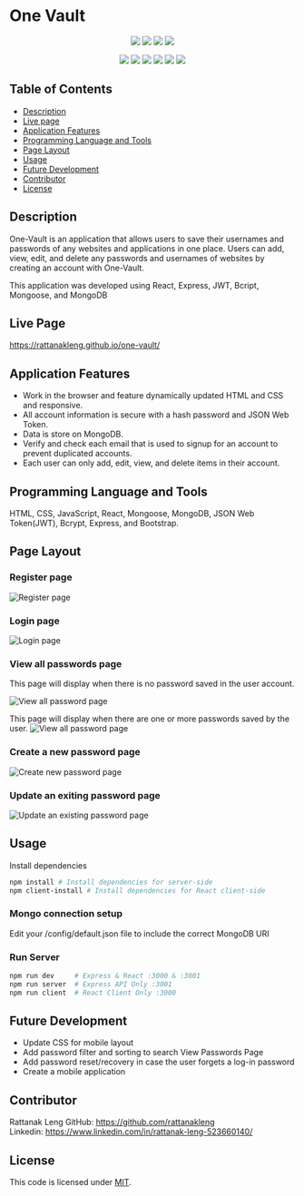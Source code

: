 # One Vault

<p align="center">
    <img src="https://img.shields.io/github/repo-size/rattanakleng/one-vault" />
    <img src="https://img.shields.io/github/issues/rattanakleng/one-vault" />
    <img src="https://img.shields.io/github/last-commit/rattanakleng/one-vault" />
    <img src="https://img.shields.io/badge/License-MIT-yellow.svg" />
</p>

<p align="center">
   <img src="https://img.shields.io/badge/-React-blue" >
   <img src="https://img.shields.io/badge/-Javascript-red" />
   <img src="https://img.shields.io/badge/-Node.js-yellow" />
    <img src="https://img.shields.io/badge/-Mongoose-violet" />
    <img src="https://img.shields.io/badge/-MongoDB-green" />    
   <img src="https://img.shields.io/badge/-Bootstrap-indigo" />
</p>

## Table of Contents
- [Description](#description)
- [Live page](#Live-Page)
- [Application Features](#Application-Features)
- [Programming Language and Tools](#Programming-Language-and-Tools)
- [Page Layout](#Page-Layout)
- [Usage](#Usage)
- [Future Development](#Future-Development)
- [Contributor](#Contributor)
- [License](#License)


## Description

One-Vault is an application that allows users to save their usernames and passwords of any websites and applications in one place. Users can add, view, edit, and delete any passwords and usernames of websites by creating an account with One-Vault. 
 
This application was developed using React, Express, JWT, Bcript, Mongoose, and MongoDB

## Live Page

https://rattanakleng.github.io/one-vault/

## Application Features

- Work in the browser and feature dynamically updated HTML and CSS and responsive.
- All account information is secure with a hash password and JSON Web Token.
- Data is store on MongoDB.
- Verify and check each email that is used to signup for an account to prevent duplicated accounts.
- Each user can only add, edit, view, and delete items in their account.

## Programming Language and Tools

HTML, CSS, JavaScript, React, Mongoose, MongoDB, JSON Web Token(JWT), Bcrypt, Express, and Bootstrap.

## Page Layout

### Register page

![Register page](https://user-images.githubusercontent.com/29310963/115632017-c0abca00-a2bb-11eb-940a-d86591d55ff9.jpg)

### Login page

![Login page](https://user-images.githubusercontent.com/29310963/115632058-d28d6d00-a2bb-11eb-9920-1d25f957e6d3.jpg)

### View all passwords page
This page will display when there is no password saved in the user account.

![View all password page](https://user-images.githubusercontent.com/29310963/115632126-ef29a500-a2bb-11eb-8ba8-a359b7a73be2.jpg)

This page will display when there are one or more passwords saved by the user.
![View all password page](https://user-images.githubusercontent.com/29310963/115632424-87278e80-a2bc-11eb-8861-b4bd7726b1cf.jpg)

### Create a new password page

![Create new password page](https://user-images.githubusercontent.com/29310963/115632555-d8378280-a2bc-11eb-8ad1-ea6a567561e3.jpg)

### Update an exiting password page

![Update an existing password page](https://user-images.githubusercontent.com/29310963/115634105-c7d3d780-a2bd-11eb-9c56-5fa2f24bb312.jpg)


## Usage

Install dependencies

```bash
npm install # Install dependencies for server-side
npm client-install # Install dependencies for React client-side
```

### Mongo connection setup

Edit your /config/default.json file to include the correct MongoDB URI

### Run Server

```bash
npm run dev     # Express & React :3000 & :3001
npm run server  # Express API Only :3001
npm run client  # React Client Only :3000
```
## Future Development

- Update CSS for mobile layout
- Add password filter and sorting to search View Passwords Page
- Add password reset/recovery in case the user forgets a log-in password
- Create a mobile application

## Contributor
Rattanak Leng 
GitHub: https://github.com/rattanakleng </br>
Linkedin: https://www.linkedin.com/in/rattanak-leng-523660140/

## License
This code is licensed under [MIT](https://opensource.org/licenses/MIT”).